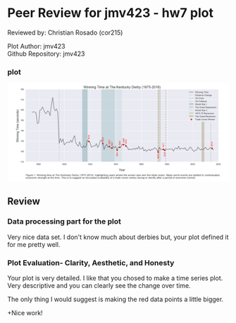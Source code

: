 # Peer Review for jmv423  - hw7 plot
 Reviewed by: Christian Rosado (cor215) <br/>
 
 Plot Author: jmv423 <br/>
 Github Repository: jmv423 <br/>
 
 ### plot 
 ![Plot](plot_jmv423.png)
 
 ## Review
 ### Data processing part for the plot
 Very nice data set. I don't know much about derbies but, your plot defined it for me pretty well. 
 
 ### Plot Evaluation- Clarity, Aesthetic, and Honesty
 Your plot is very detailed. I like that you chosed to make a time series plot. Very descriptive and you can clearly see the change over time.
 
 The only thing I would suggest is making the red data points a little bigger.
 
 +Nice work! 
